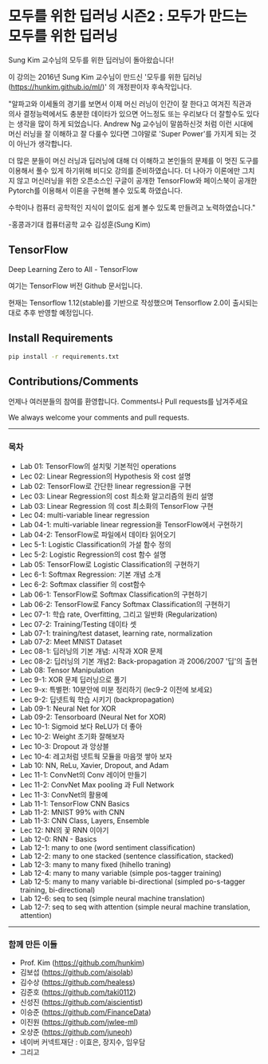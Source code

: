 # 모두를 위한 딥러닝 시즌2 : 모두가 만드는 모두를 위한 딥러닝

Sung Kim 교수님의 모두를 위한 딥러닝이 돌아왔습니다!

이 강의는 2016년 Sung Kim 교수님이 만드신 '모두를 위한 딥러닝(https://hunkim.github.io/ml/)' 의 개정판이자 후속작입니다.


"알파고와 이세돌의 경기를 보면서 이제 머신 러닝이 인간이 잘 한다고 여겨진 직관과 의사 결정능력에서도 충분한 데이타가 있으면 어느정도 또는 우리보다 더 잘할수도 있다는 생각을 많이 하게 되었습니다. Andrew Ng 교수님이 말씀하신것 처럼 이런 시대에 머신 러닝을 잘 이해하고 잘 다룰수 있다면 그야말로 'Super Power'를 가지게 되는 것이 아닌가 생각합니다.

더 많은 분들이 머신 러닝과 딥러닝에 대해 더 이해하고 본인들의 문제를 이 멋진 도구를 이용해서 풀수 있게 하기위해 비디오 강의를 준비하였습니다. 더 나아가 이론에만 그치지 않고 머신러닝을 위한 오픈소스인 구글이 공개한 TensorFlow와 페이스북이 공개한 Pytorch를 이용해서 이론을 구현해 볼수 있도록 하였습니다.

수학이나 컴퓨터 공학적인 지식이 없이도 쉽게 볼수 있도록 만들려고 노력하였습니다."

-홍콩과기대 컴퓨터공학 교수 김성훈(Sung Kim)

## TensorFlow
Deep Learning Zero to All - TensorFlow

여기는 TensorFlow 버전 Github 문서입니다.

현재는 Tensorflow 1.12(stable)를 기반으로 작성했으며 Tensorflow 2.0이 출시되는 대로 추후 반영할 예정입니다.


## Install Requirements
```bash
pip install -r requirements.txt
```

## Contributions/Comments
언제나 여러분들의 참여를 환영합니다. Comments나 Pull requests를 남겨주세요

We always welcome your comments and pull requests.

------------------------------------

### 목차
* Lab 01: TensorFlow의 설치및 기본적인 operations
* Lec 02: Linear Regression의 Hypothesis 와 cost 설명
* Lab 02: TensorFlow로 간단한 linear regression을 구현
* Lec 03: Linear Regression의 cost 최소화 알고리즘의 원리 설명
* Lab 03: Linear Regression 의 cost 최소화의 TensorFlow 구현
* Lec 04: multi-variable linear regression
* Lab 04-1: multi-variable linear regression을 TensorFlow에서 구현하기
* Lab 04-2: TensorFlow로 파일에서 데이타 읽어오기
* Lec 5-1: Logistic Classification의 가설 함수 정의
* Lec 5-2: Logistic Regression의 cost 함수 설명
* Lab 05: TensorFlow로 Logistic Classification의 구현하기
* Lec 6-1: Softmax Regression: 기본 개념 소개
* Lec 6-2: Softmax classifier 의 cost함수
* Lab 06-1: TensorFlow로 Softmax Classification의 구현하기
* Lab 06-2: TensorFlow로 Fancy Softmax Classification의 구현하기
* Lec 07-1: 학습 rate, Overfitting, 그리고 일반화 (Regularization)
* Lec 07-2: Training/Testing 데이타 셋
* Lab 07-1: training/test dataset, learning rate, normalization
* Lab 07-2: Meet MNIST Dataset
* Lec 08-1: 딥러닝의 기본 개념: 시작과 XOR 문제
* Lec 08-2: 딥러닝의 기본 개념2: Back-propagation 과 2006/2007 '딥'의 출현
* Lab 08: Tensor Manipulation
* Lec 9-1: XOR 문제 딥러닝으로 풀기
* Lec 9-x: 특별편: 10분안에 미분 정리하기 (lec9-2 이전에 보세요)
* Lec 9-2:  딥넷트웍 학습 시키기 (backpropagation)
* Lab 09-1: Neural Net for XOR
* Lab 09-2: Tensorboard (Neural Net for XOR)
* Lec 10-1: Sigmoid 보다 ReLU가 더 좋아
* Lec 10-2: Weight 초기화 잘해보자
* Lec 10-3: Dropout 과 앙상블
* Lec 10-4: 레고처럼 넷트웍 모듈을 마음껏 쌓아 보자
* Lab 10: NN, ReLu, Xavier, Dropout, and Adam
* Lec 11-1: ConvNet의 Conv 레이어 만들기
* Lec 11-2: ConvNet Max pooling 과 Full Network
* Lec 11-3: ConvNet의 활용예
* Lab 11-1: TensorFlow CNN Basics
* Lab 11-2: MNIST 99% with CNN
* Lab 11-3: CNN Class, Layers, Ensemble
* Lec 12: NN의 꽃 RNN 이야기
* Lab 12-0: RNN - Basics
* Lab 12-1: many to one (word sentiment classification)
* Lab 12-2: many to one stacked (sentence classification, stacked)
* Lab 12-3: many to many fixed (hihello traning)
* Lab 12-4: many to many variable (simple pos-tagger training)
* Lab 12-5: many to many variable bi-directional (simpled po-s-tagger training, bi-directional)
* Lab 12-6: seq to seq (simple neural machine translation)
* Lab 12-7: seq to seq with attention (simple neural machine translation, attention)

--------------------------

### 함께 만든 이들

* Prof. Kim (https://github.com/hunkim)
* 김보섭 (https://github.com/aisolab)
* 김수상 (https://github.com/healess)
* 김준호 (https://github.com/taki0112)
* 신성진 (https://github.com/aiscientist)
* 이승준 (https://github.com/FinanceData)
* 이진원 (https://github.com/jwlee-ml)
* 오상준 (https://github.com/juneoh)
* 네이버 커넥트재단 : 이효은, 장지수, 임우담
* 그리고 


